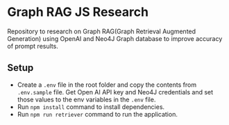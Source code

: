 # Graph RAG JS Research
Repository to research on Graph RAG(Graph Retrieval Augmented Generation) using OpenAI and Neo4J Graph database to improve accuracy of prompt results.

## Setup
- Create a `.env` file in the root folder and copy the contents from `.env.sample` file. Get Open AI API key and Neo4J credentials and set those values to the env variables in the `.env` file.
- Run `npm install` command to install dependencies.
- Run `npm run retriever` command to run the application.
